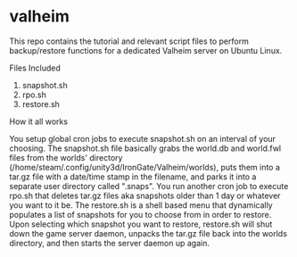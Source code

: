 # valheim
This repo contains the tutorial and relevant script files to perform backup/restore functions for a dedicated Valheim server on Ubuntu Linux. 

Files Included
1. snapshot.sh
2. rpo.sh
3. restore.sh

How it all works

You setup global cron jobs to execute snapshot.sh on an interval of your choosing. The snapshot.sh file basically grabs the world.db and world.fwl files from the worlds' directory (/home/steam/.config/unity3d/IronGate/Valheim/worlds), puts them into a tar.gz file with a date/time stamp in the filename, and parks it into a separate user directory called ".snaps". You run another cron job to execute rpo.sh that deletes tar.gz files aka snapshots older than 1 day or whatever you want to it be. The restore.sh is a shell based menu that dynamically populates a list of snapshots for you to choose from in order to restore. Upon selecting which snapshot you want to restore, restore.sh will shut down the game server daemon, unpacks the tar.gz file back into the worlds directory, and then starts the server daemon up again. 






